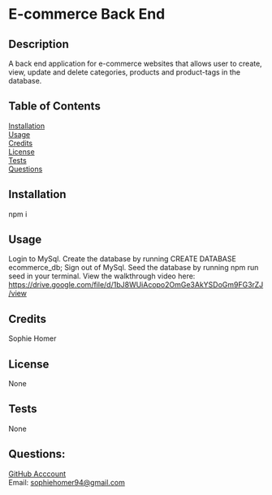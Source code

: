 # E-commerce Back End

## Description 
A back end application for e-commerce websites that allows user to create, view, update and delete categories, products and product-tags in the database.

## Table of Contents 
[Installation](#installation) <br>
[Usage](#usage)  <br>
[Credits](#credits)  <br>
[License](#license)  <br>
[Tests](#tests)  <br>
[Questions](#questions)  <br>

## Installation
npm i

## Usage
Login to MySql. Create the database by running CREATE DATABASE ecommerce_db;
Sign out of MySql. Seed the database by running npm run seed in your terminal. View the walkthrough video here: https://drive.google.com/file/d/1bJ8WUiAcopo2OmGe3AkYSDoGm9FG3rZJ/view


## Credits
Sophie Homer

## License 
None

## Tests 
None

## Questions:
[GitHub Acccount](https://github.com/sophiehomer) <br>
Email: sophiehomer94@gmail.com